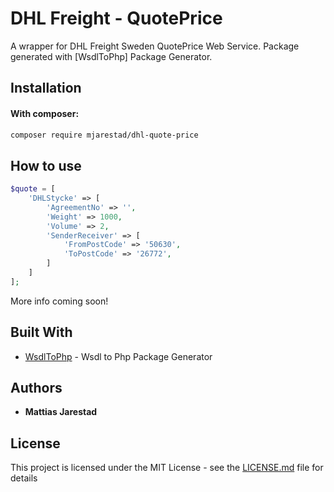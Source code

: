 # DHL Freight - QuotePrice

A wrapper for DHL Freight Sweden QuotePrice Web Service. Package generated with [WsdlToPhp] Package Generator.

## Installation

#### With composer:

```bash
composer require mjarestad/dhl-quote-price
```

## How to use

```php
$quote = [
    'DHLStycke' => [
        'AgreementNo' => '',
        'Weight' => 1000,
        'Volume' => 2,
        'SenderReceiver' => [
            'FromPostCode' => '50630',
            'ToPostCode' => '26772',
        ]
    ]
];
```

More info coming soon!

## Built With

* [WsdlToPhp](WsdlToPhp) - Wsdl to Php Package Generator
## Authors

* **Mattias Jarestad**

## License

This project is licensed under the MIT License - see the [LICENSE.md](LICENSE) file for details